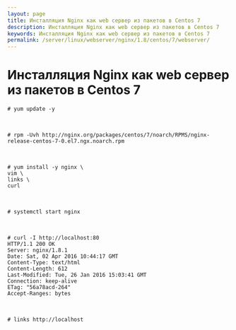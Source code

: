 ```yaml
---
layout: page
title: Инсталляция Nginx как web сервер из пакетов в Centos 7
description: Инсталляция Nginx как web сервер из пакетов в Centos 7
keywords: Инсталляция Nginx как web сервер из пакетов в Centos 7
permalink: /server/linux/webserver/nginx/1.8/centos/7/webserver/
---
```


# Инсталляция Nginx как web сервер из пакетов в Centos 7

    # yum update -y

<br/>

    # rpm -Uvh http://nginx.org/packages/centos/7/noarch/RPMS/nginx-release-centos-7-0.el7.ngx.noarch.rpm

<br/>

    # yum install -y nginx \
    vim \
    links \
    curl

<br/>

    # systemctl start nginx

<br/>

    # curl -I http://localhost:80
    HTTP/1.1 200 OK
    Server: nginx/1.8.1
    Date: Sat, 02 Apr 2016 10:44:17 GMT
    Content-Type: text/html
    Content-Length: 612
    Last-Modified: Tue, 26 Jan 2016 15:03:41 GMT
    Connection: keep-alive
    ETag: "56a78acd-264"
    Accept-Ranges: bytes

<br/>

    # links http://localhost
